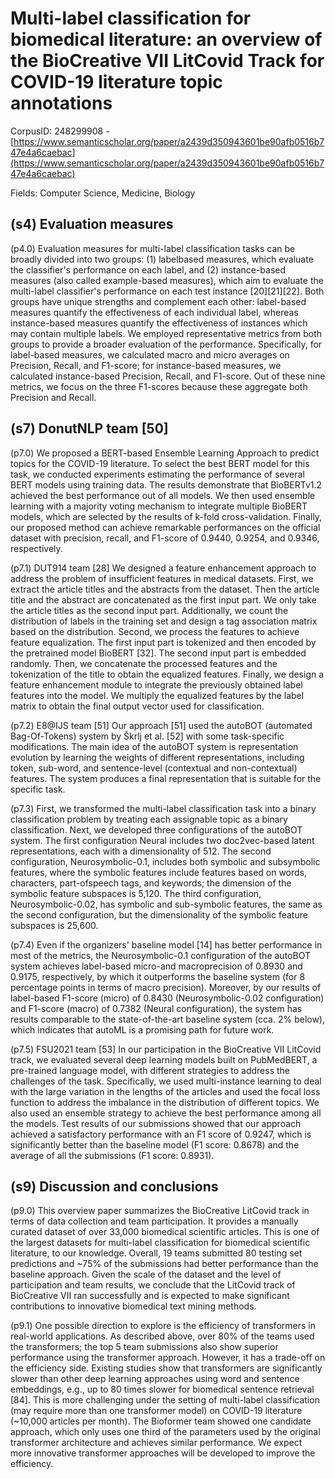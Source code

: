 # Multi-label classification for biomedical literature: an overview of the BioCreative VII LitCovid Track for COVID-19 literature topic annotations

CorpusID: 248299908 - [https://www.semanticscholar.org/paper/a2439d350943601be90afb0516b747e4a6caebac](https://www.semanticscholar.org/paper/a2439d350943601be90afb0516b747e4a6caebac)

Fields: Computer Science, Medicine, Biology

## (s4) Evaluation measures
(p4.0) Evaluation measures for multi-label classification tasks can be broadly divided into two groups: (1) labelbased measures, which evaluate the classifier's performance on each label, and (2) instance-based measures (also called example-based measures), which aim to evaluate the multi-label classifier's performance on each test instance [20][21][22]. Both groups have unique strengths and complement each other: label-based measures quantify the effectiveness of each individual label, whereas instance-based measures quantify the effectiveness of instances which may contain multiple labels. We employed representative metrics from both groups to provide a broader evaluation of the performance. Specifically, for label-based measures, we calculated macro and micro averages on Precision, Recall, and F1-score; for instance-based measures, we calculated instance-based Precision, Recall, and F1-score. Out of these nine metrics, we focus on the three F1-scores because these aggregate both Precision and Recall. 
## (s7) DonutNLP team [50]
(p7.0) We proposed a BERT-based Ensemble Learning Approach to predict topics for the COVID-19 literature. To select the best BERT model for this task, we conducted experiments estimating the performance of several BERT models using training data. The results demonstrate that BioBERTv1.2 achieved the best performance out of all models. We then used ensemble learning with a majority voting mechanism to integrate multiple BioBERT models, which are selected by the results of k-fold cross-validation. Finally, our proposed method can achieve remarkable performances on the official dataset with precision, recall, and F1-score of 0.9440, 0.9254, and 0.9346, respectively.

(p7.1) DUT914 team [28] We designed a feature enhancement approach to address the problem of insufficient features in medical datasets. First, we extract the article titles and the abstracts from the dataset. Then the article title and the abstract are concatenated as the first input part. We only take the article titles as the second input part. Additionally, we count the distribution of labels in the training set and design a tag association matrix based on the distribution. Second, we process the features to achieve feature equalization. The first input part is tokenized and then encoded by the pretrained model BioBERT [32]. The second input part is embedded randomly. Then, we concatenate the processed features and the tokenization of the title to obtain the equalized features. Finally, we design a feature enhancement module to integrate the previously obtained label features into the model. We multiply the equalized features by the label matrix to obtain the final output vector used for classification.

(p7.2) E8@IJS team [51] Our approach [51] used the autoBOT (automated Bag-Of-Tokens) system by Škrlj et al. [52] with some task-specific modifications. The main idea of the autoBOT system is representation evolution by learning the weights of different representations, including token, sub-word, and sentence-level (contextual and non-contextual) features. The system produces a final representation that is suitable for the specific task.

(p7.3) First, we transformed the multi-label classification task into a binary classification problem by treating each assignable topic as a binary classification. Next, we developed three configurations of the autoBOT system. The first configuration Neural includes two doc2vec-based latent representations, each with a dimensionality of 512. The second configuration, Neurosymbolic-0.1, includes both symbolic and subsymbolic features, where the symbolic features include features based on words, characters, part-ofspeech tags, and keywords; the dimension of the symbolic feature subspaces is 5,120. The third configuration, Neurosymbolic-0.02, has symbolic and sub-symbolic features, the same as the second configuration, but the dimensionality of the symbolic feature subspaces is 25,600.

(p7.4) Even if the organizers' baseline model [14] has better performance in most of the metrics, the Neurosymbolic-0.1 configuration of the autoBOT system achieves label-based micro-and macroprecision of 0.8930 and 0.9175, respectively, by which it outperforms the baseline system (for 8 percentage points in terms of macro precision). Moreover, by our results of label-based F1-score (micro) of 0.8430 (Neurosymbolic-0.02 configuration) and F1-score (macro) of 0.7382 (Neural configuration), the system has results comparable to the state-of-the-art baseline system (cca. 2% below), which indicates that autoML is a promising path for future work.

(p7.5) FSU2021 team [53] In our participation in the BioCreative VII LitCovid track, we evaluated several deep learning models built on PubMedBERT, a pre-trained language model, with different strategies to address the challenges of the task. Specifically, we used multi-instance learning to deal with the large variation in the lengths of the articles and used the focal loss function to address the imbalance in the distribution of different topics. We also used an ensemble strategy to achieve the best performance among all the models. Test results of our submissions showed that our approach achieved a satisfactory performance with an F1 score of 0.9247, which is significantly better than the baseline model (F1 score: 0.8678) and the average of all the submissions (F1 score: 0.8931).
## (s9) Discussion and conclusions
(p9.0) This overview paper summarizes the BioCreative LitCovid track in terms of data collection and team participation. It provides a manually curated dataset of over 33,000 biomedical scientific articles. This is one of the largest datasets for multi-label classification for biomedical scientific literature, to our knowledge. Overall, 19 teams submitted 80 testing set predictions and ~75% of the submissions had better performance than the baseline approach. Given the scale of the dataset and the level of participation and team results, we conclude that the LitCovid track of BioCreative VII ran successfully and is expected to make significant contributions to innovative biomedical text mining methods.

(p9.1) One possible direction to explore is the efficiency of transformers in real-world applications. As described above, over 80% of the teams used the transformers; the top 5 team submissions also show superior performance using the transformer approach. However, it has a trade-off on the efficiency side. Existing studies show that transformers are significantly slower than other deep learning approaches using word and sentence embeddings, e.g., up to 80 times slower for biomedical sentence retrieval [84]. This is more challenging under the setting of multi-label classification (may require more than one transformer model) on COVID-19 literature (~10,000 articles per month). The Bioformer team showed one candidate approach, which only uses one third of the parameters used by the original transformer architecture and achieves similar performance. We expect more innovative transformer approaches will be developed to improve the efficiency.
